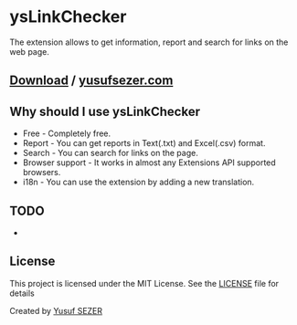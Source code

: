 # ysLinkChecker
The extension allows to get information, report and search for links on the web page.

## [Download](https://github.com/yusufsefasezer/ysLinkChecker/archive/master.zip) / [yusufsezer.com](http://www.yusufsezer.com)

## Why should I use ysLinkChecker
* Free - Completely free.
* Report - You can get reports in Text(.txt) and Excel(.csv) format.
* Search - You can search for links on the page.
* Browser support - It works in almost any Extensions API supported browsers.
* i18n - You can use the extension by adding a new translation.

## TODO

-

## License
This project is licensed under the MIT License. See the [LICENSE](LICENSE) file for details

Created by [Yusuf SEZER](http://www.yusufsezer.com)